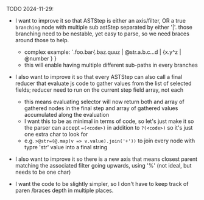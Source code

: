 TODO 2024-11-29:

-   I want to improve it so that ASTStep is either an axis/filter, OR a true `branching` node with multiple sub astStep separated by either '|'. those branching need to be nestable, yet easy to parse, so we need braces around those to help.

    -   complex example: `.foo.bar{.baz.quuz | @str.a.b.c...d | {x.y^z | @number } }
    -   this will enable having multiple different sub-paths in every branches

-   I also want to improve it so that every ASTStep can also call a final reducer that evaluate js code to gather values from the list of selected fields; reducer need to run on the current step field array, not each

    -   this means evaluating selector will now return both and array of gathered nodes in the final step and array of gathered values accumulated along the evaluation
    -   I want this to be as minimal in terms of code, so let's just make it so the parser can accept `=(<code>)` in addition to `?(<code>)` so it's just one extra char to look for
    -   e.g. `>@str=(@.map(v => v.value).join('+'))` to join every node with typre 'str' value into a final string

-   I also want to improve it so there is a new axis that means closest parent matching the associated filter going upwards, using '%' (not ideal, but needs to be one char)

-   I want the code to be slightly simpler, so I don't have to keep track of paren /braces depth in multiple places.
